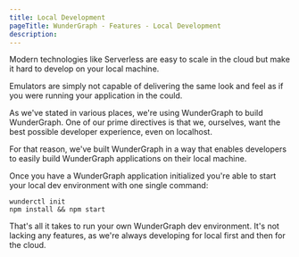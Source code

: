 ```yaml
---
title: Local Development
pageTitle: WunderGraph - Features - Local Development
description:
---
```


Modern technologies like Serverless are easy to scale in the cloud but make it hard to develop on your local machine.

Emulators are simply not capable of delivering the same look and feel as if you were running your application in the could.

As we've stated in various places, we're using WunderGraph to build WunderGraph.
One of our prime directives is that we, ourselves, want the best possible developer experience, even on localhost.

For that reason, we've built WunderGraph in a way that enables developers to easily build WunderGraph applications on their local machine.

Once you have a WunderGraph application initialized you're able to start your local dev environment with one single command:

```shell
wunderctl init
npm install && npm start
```

That's all it takes to run your own WunderGraph dev environment.
It's not lacking any features,
as we're always developing for local first and then for the cloud.
